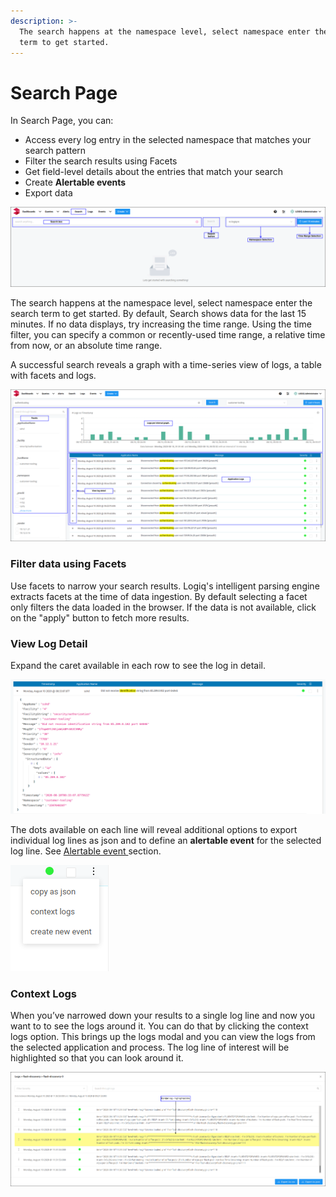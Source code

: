 ```yaml
---
description: >-
  The search happens at the namespace level, select namespace enter the search
  term to get started.
---
```


# Search Page

In Search Page, you can:

* Access every log entry in the selected namespace that matches your search pattern
* Filter the search results using Facets
* Get field-level details about the entries that match your search
* Create **Alertable events**
* Export data 

![Search page options](../.gitbook/assets/flash-high-level-search-empty.png)

The search happens at the namespace level, select namespace enter the search term to get started. By default, Search shows data for the last 15 minutes. If no data displays, try increasing the time range. Using the time filter, you can specify a common or recently-used time range, a relative time from now, or an absolute time range.

A successful search reveals a graph with a time-series view of logs, a table with facets and logs.

![](../.gitbook/assets/flash-high-level-search-available.png)

### Filter data using Facets

Use facets to narrow your search results. Logiq's intelligent parsing engine extracts facets at the time of data ingestion. By default selecting a facet only filters the data loaded in the browser. If the data is not available, click on the "apply" button to fetch more results.

### View Log Detail

Expand the caret available in each row to see the log in detail. 

![](../.gitbook/assets/image.png)

The dots available on each line will reveal additional options to export individual log lines as json and to define an **alertable event** for the selected log line. See [Alertable event ](../logiq-events/alerts.md#creating-an-alertable-event)section.

![](../.gitbook/assets/search_additional-options.png)

### Context Logs

When you’ve narrowed down your results to a single log line and now you want to to see the logs around it. You can do that by clicking the context logs option. This brings up the logs modal and you can view the logs from the selected application and process. The log line of interest will be highlighted so that you can look around it.

![](../.gitbook/assets/flash-high-level-context-logs.png)

